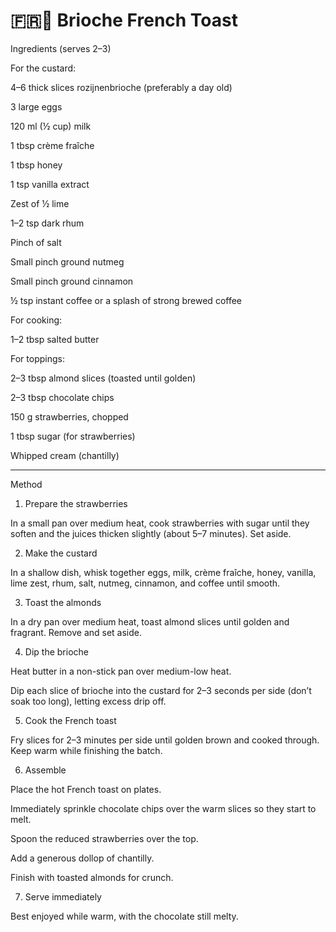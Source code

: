 # 🇫🇷🍞 Brioche French Toast

Ingredients (serves 2–3)

For the custard:

4–6 thick slices rozijnenbrioche (preferably a day old)

3 large eggs

120 ml (½ cup) milk

1 tbsp crème fraîche

1 tbsp honey

1 tsp vanilla extract

Zest of ½ lime

1–2 tsp dark rhum

Pinch of salt

Small pinch ground nutmeg

Small pinch ground cinnamon

½ tsp instant coffee or a splash of strong brewed coffee


For cooking:

1–2 tbsp salted butter


For toppings:

2–3 tbsp almond slices (toasted until golden)

2–3 tbsp chocolate chips

150 g strawberries, chopped

1 tbsp sugar (for strawberries)

Whipped cream (chantilly)



---

Method

1. Prepare the strawberries

In a small pan over medium heat, cook strawberries with sugar until they soften and the juices thicken slightly (about 5–7 minutes). Set aside.



2. Make the custard

In a shallow dish, whisk together eggs, milk, crème fraîche, honey, vanilla, lime zest, rhum, salt, nutmeg, cinnamon, and coffee until smooth.



3. Toast the almonds

In a dry pan over medium heat, toast almond slices until golden and fragrant. Remove and set aside.



4. Dip the brioche

Heat butter in a non-stick pan over medium-low heat.

Dip each slice of brioche into the custard for 2–3 seconds per side (don’t soak too long), letting excess drip off.



5. Cook the French toast

Fry slices for 2–3 minutes per side until golden brown and cooked through. Keep warm while finishing the batch.



6. Assemble

Place the hot French toast on plates.

Immediately sprinkle chocolate chips over the warm slices so they start to melt.

Spoon the reduced strawberries over the top.

Add a generous dollop of chantilly.

Finish with toasted almonds for crunch.



7. Serve immediately

Best enjoyed while warm, with the chocolate still melty.
